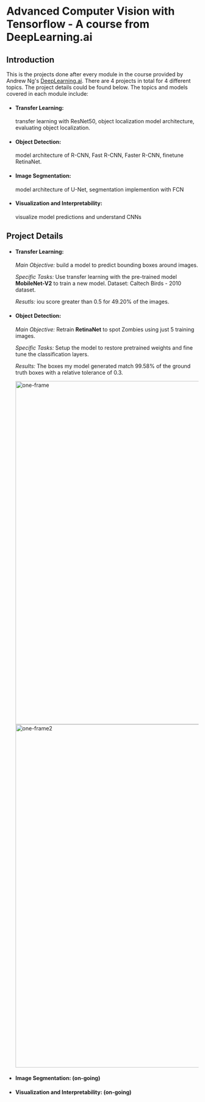 # Advanced Computer Vision with Tensorflow - A course from DeepLearning.ai
## Introduction
This is the projects done after every module in the course provided by Andrew Ng's [DeepLearning.ai](https://www.coursera.org/learn/advanced-computer-vision-with-tensorflow/). There are 4 projects in total for 4 different topics. The project details could be found below. The topics and models covered in each module include:

* #### Transfer Learning:
  transfer learning with ResNet50, object localization model architecture, evaluating object localization. 

* #### Object Detection:
  model architecture of R-CNN, Fast R-CNN, Faster R-CNN, finetune RetinaNet.

* #### Image Segmentation:
  model architecture of U-Net, segmentation implemention with FCN

* #### Visualization and Interpretability:
  visualize model predictions and understand CNNs



## Project Details
* #### Transfer Learning:
  *Main Objective:* build a model to predict bounding boxes around images.

  *Specific Tasks:* Use transfer learning with the pre-trained model **MobileNet-V2** to train a new model. Dataset: Caltech Birds - 2010 dataset.

  *Resutls:* iou score greater than 0.5 for 49.20% of the images.
  
* #### Object Detection:
  *Main Objective:* Retrain **RetinaNet** to spot Zombies using just 5 training images.
  
  *Specific Tasks:* Setup the model to restore pretrained weights and fine tune the classification layers.
  
  *Results:* The boxes my model generated match 99.58% of the ground truth boxes with a relative tolerance of 0.3.
  
  <img src="https://github.com/ngol0/advanced-computer-vision-learning/blob/main/gif_frame_189.jpg" width="900" title="one-frame">
  <img src="https://github.com/ngol0/advanced-computer-vision-learning/blob/main/gif_frame_236.jpg" width="900" title="one-frame2">
  
* #### Image Segmentation: (on-going)
  
* #### Visualization and Interpretability: (on-going)
